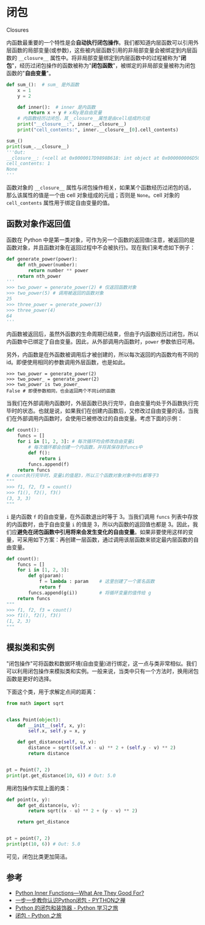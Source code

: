 # 闭包

Closures

内函数最重要的一个特性是会**自动执行闭包操作**。我们都知道内层函数可以引用外层函数的局部变量(或参数)，这些被内层函数引用的非局部变量会被绑定到内层函数的 `__closure__` 属性中。将非局部变量绑定到内层函数中的过程被称为"**闭包**"，经历过闭包操作的函数被称为"**闭包函数**"，被绑定的非局部变量被称为闭包函数的"**自由变量**"。

```python
def sum_():  # sum_ 是外函数
    x = 1
    y = 2

    def inner():  # inner 是内函数
        return x + y # x和y是自由变量
    # 内函数经历过闭包，其__closure__属性是由cell组成的元组
    print("__closure__:", inner.__closure__)
    print("cell_contents:", inner.__closure__[0].cell_contents)

sum_()
print(sum_.__closure__)
'''Out:
__closure__: (<cell at 0x0000017D9898B618: int object at 0x000000006D506C20>, <cell at 0x0000017D9898B978: int object at 0x000000006D506C40>)
cell_contents: 1
None
'''
```

函数对象的 `__closure__` 属性与闭包操作相关，如果某个函数经历过闭包的话，那么该属性的值是一个由 cell 对象组成的元组；否则是 `None`。cell 对象的 `cell_contents` 属性用于绑定自由变量的值。

## 函数对象作返回值

函数在 Python 中是第一类对象，可作为另一个函数的返回值(注意，被返回的是函数对象，并且函数对象在返回过程中不会被执行)。现在我们来考虑如下例子：

```python
def generate_power(power):
    def nth_power(number):
        return number ** power
    return nth_power
'''
>>> two_power = generate_power(2) # 仅返回函数对象
>>> two_power(5) # 调用被返回的函数对象
25
>>> three_power = generate_power(3)
>>> three_power(4)
64
'''
```

内函数被返回后，虽然外函数的生命周期已结束，但由于内函数经历过闭包，所以内函数中已绑定了自由变量。因此，从外部调用内函数时，`power` 参数依旧可用。

另外，内函数是在外函数被调用后才被创建的，所以每次返回的内函数均有不同的 id。即便使用相同的参数调用外层函数，也是如此。

```
>>> two_power = generate_power(2)
>>> two_power_ = generate_power(2)
>>> two_power is two_power_
False # 即便参数相同，也会返回两个不同id的函数
```

当我们在外部调用内函数时，外层函数已执行完毕，自由变量均处于外函数执行完毕时的状态。也就是说，如果我们在创建内函数后，又修改过自由变量的话，当我们在外部调用内函数时，会使用已被修改过的自由变量。考虑下面的示例：

```python
def count():
    funcs = []
    for i in [1, 2, 3]: # 每次循环均会修改自由变量i
        # 每次循环都会创建一个内函数，并将其保存到funcs中
        def f(): 
            return i
        funcs.append(f)
    return funcs
# count执行完毕时，变量i的值是3，所以三个函数对象对象中的i都等于3
"""
>>> f1, f2, f3 = count()
>>> f1(), f2(), f3()
(3, 3, 3)
"""
```

`i` 是内函数 `f` 的自由变量，在外函数退出时等于 3。当我们调用 `funcs` 列表中存放的内函数时，由于自由变量 `i` 的值是 3，所以内函数的返回值也都是 3。因此，我们应**避免在闭包函数中引用将来会发生变化的自由变量**。如果非要使用这样的变量，可采用如下方案：再创建一层函数，通过调用该层函数来锁定最内层函数的自由变量。

```python
def count():
    funcs = []
    for i in [1, 2, 3]:
        def g(param):
            f = lambda : param    # 这里创建了一个匿名函数
            return f
        funcs.append(g(i))        # 将循环变量的值传给 g
    return funcs
"""
>>> f1, f2, f3 = count()
>>> f1(), f2(), f3()
(1, 2, 3)
"""
```



## 模拟类和实例

"闭包操作"可将函数和数据环境(自由变量)进行绑定，这一点与类非常相似。我们可以利用闭包操作来模拟类和实例。一般来说，当类中只有一个方法时，换用闭包函数是更好的选择。

下面这个类，用于求解定点间的距离：

```python
from math import sqrt


class Point(object):
    def __init__(self, x, y):
        self.x, self.y = x, y

    def get_distance(self, u, v):
        distance = sqrt((self.x - u) ** 2 + (self.y - v) ** 2)
        return distance


pt = Point(7, 2)
print(pt.get_distance(10, 6)) # Out: 5.0
```

用闭包操作实现上面的类：

```python
def point(x, y):
    def get_distance(u, v):
        return sqrt((x - u) ** 2 + (y - v) ** 2)

    return get_distance


pt = point(7, 2)
print(pt(10, 6)) # Out: 5.0
```

可见，闭包比类更加简洁。

## 参考

- [Python Inner Functions—What Are They Good For?](https://realpython.com/inner-functions-what-are-they-good-for/)
- [一步一步教你认识Python闭包 - PYTHON之禅](https://foofish.net/python-closure.html)
- [Python 的闭包和装饰器 - Python 学习之旅](https://segmentfault.com/a/1190000004461404)
- [闭包 - Python 之旅](https://funhacks.net/explore-python/Functional/closure.html)